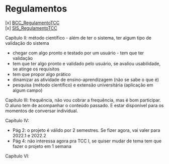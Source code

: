 # Regulamentos

<!-- FIXME: Trazer o texto dos dois regulamentos para texto MD. Assim podemos fazer pesquisas no texto. Acho que um dos dois regulamentos está em PNG. Colocar o link original do site da furb.
Marcar partes importantes no texto. Usar pedaços no texto para colocar como link na minhas anotações. Assim quando for explicando um resumo das partes importantes do regulamento posso ir com o link direto no regulamento em si. -->
[x] [BCC_RegulamentoTCC](Material/BCC_RegulamentoTCC.md "BCC_RegulamentoTCC")  
[x] [SIS_RegulamentoTCC](Material/SIS_RegulamentoTCC.md "SIS_RegulamentoTCC")  

Capítulo II: método científico - além de ter o sistema, ter algum tipo de validação do sistema  

- chegar com algo pronto e testado por um usuário - tem que ter validação  
- tem que ter algo pronto e validado pelo usuário, se avaliou usabilidade, se atinge os requisitos  
- tem que propor algo prático  
- dinamizar as atividade de ensino-aprendizagem (não se sabe o que é)  
- pesquisa (método científico) e extensão universitária (aplicação em algum campo)  

Capítulo III: frequência, não vou cobrar a frequência, mas é bom participar. O aluno tem de acompanhar o conteúdo passado. E estar disponível para os momentos de conversar individual.  

Capítulo IV:  

- Pág 2: o projeto é válido por 2 semestres. Se fizer agora, vai valer para 2022.1 e 2022.2  
- Pág 4: não interessa agora pra TCC I, se quiser mudar de tema tem que fazer o projeto em 1 semana  

Capítulo VI:  

